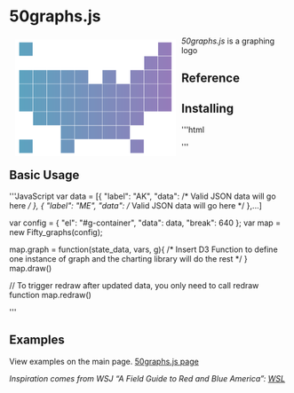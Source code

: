 # 50graphs.js

<a href="http://kylebutts.github.io/50graphs"><img src="/docs/logo.png" align="left" hspace="10" vspace="6"></a>
*50graphs.js* is a graphing logo

## Reference

## Installing
'''html
<script src="https://d3js.org/d3.v4.js"></script>
<script src="50graphs.js"></script>
'''

## Basic Usage
'''JavaScript
var data = [{
  "label": "AK",
  "data": /* Valid JSON data will go here */
}, {
  "label": "ME",
  "data": /* Valid JSON data will go here */
},...]

var config = {
  "el": "#g-container",
  "data": data,
  "break": 640
};
var map = new Fifty_graphs(config);

map.graph = function(state_data, vars, g){
  /* Insert D3 Function to define one instance of graph and the charting library will do the rest */
}
map.draw()

// To trigger redraw after updated data, you only need to call redraw function
map.redraw()

'''

## Examples
View examples on the main page. [50graphs.js page](http://kylebutts.github.io/50graphs)



*Inspiration comes from WSJ “A Field Guide to Red and Blue America”: [WSL](http://graphics.wsj.com/elections/2016/field-guide-red-blue-america/)*

